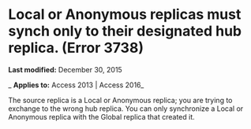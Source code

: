 
# Local or Anonymous replicas must synch only to their designated hub replica. (Error 3738)

 **Last modified:** December 30, 2015

 _ **Applies to:** Access 2013 | Access 2016_

The source replica is a Local or Anonymous replica; you are trying to exchange to the wrong hub replica. You can only synchronize a Local or Anonymous replica with the Global replica that created it.

